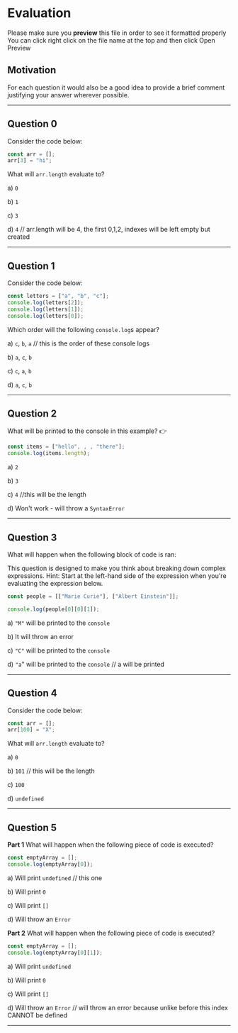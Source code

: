 # Evaluation

Please make sure you **preview** this file in order to see it formatted properly
You can click right click on the file name at the top and then click Open Preview

## Motivation

For each question it would also be a good idea to provide a brief comment justifying your answer wherever possible.

---

## Question 0

Consider the code below:

```js
const arr = [];
arr[3] = "hi";
```

What will `arr.length` evaluate to?

a) `0`

b) `1`

c) `3`

d) `4` // arr.length will be 4, the first 0,1,2, indexes will be left empty but created

---

## Question 1

Consider the code below:

```js
const letters = ["a", "b", "c"];
console.log(letters[2]);
console.log(letters[1]);
console.log(letters[0]);
```

Which order will the following `console.log`s appear?

a) `c`, `b`, `a`  // this is the order of these console logs

b) `a`, `c`, `b`

c) `c`, `a`, `b`

d) `a`, `c`, `b`

---

## Question 2

What will be printed to the console in this example? 👉

```js
const items = ["hello", , , "there"];
console.log(items.length);
```

a) `2`

b) `3`

c) `4` //this will be the length

d) Won't work - will throw a `SyntaxError`

---

## Question 3

What will happen when the following block of code is ran:

This question is designed to make you think about breaking down complex expressions.
Hint: Start at the left-hand side of the expression when you're evaluating the expression below.

```js
const people = [["Marie Curie"], ["Albert Einstein"]];

console.log(people[0][0][1]);
```

a) `"M"` will be printed to the `console`

b) It will throw an error

c) `"C"` will be printed to the `console`

d) `"a`" will be printed to the `console`   // a will be printed

---

## Question 4

Consider the code below:

```js
const arr = [];
arr[100] = "X";
```

What will `arr.length` evaluate to?

a) `0`

b) `101`  // this will be the length

c) `100`

d) `undefined`

---

## Question 5

**Part 1** What will happen when the following piece of code is executed?

```js
const emptyArray = [];
console.log(emptyArray[0]);
```

a) Will print `undefined` // this one

b) Will print `0`

c) Will print `[]`

d) Will throw an `Error`

**Part 2** What will happen when the following piece of code is executed?

```js
const emptyArray = [];
console.log(emptyArray[0][1]);
```

a) Will print `undefined`

b) Will print `0`

c) Will print `[]`

d) Will throw an `Error`  // will throw an error because unlike before this index CANNOT be defined

---
